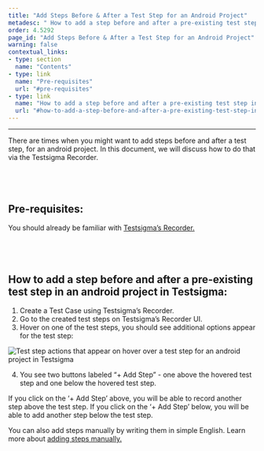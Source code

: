 ```yaml
---
title: "Add Steps Before & After a Test Step for an Android Project"
metadesc: " How to add a step before and after a pre-existing test step in an android project in Testsigma."
order: 4.5292
page_id: "Add Steps Before & After a Test Step for an Android Project"
warning: false
contextual_links:
- type: section
  name: "Contents"
- type: link
  name: "Pre-requisites"
  url: "#pre-requisites"
- type: link
  name: "How to add a step before and after a pre-existing test step in an android project in Testsigma"
  url: "#how-to-add-a-step-before-and-after-a-pre-existing-test-step-in-an-android-project-in-testsigma"
---
```


---

There are times when you might want to add steps before and after a test step, for an android project. In this document, we will discuss how to do that via the Testsigma Recorder.

&emsp;
---

## **Pre-requisites:**

You should already be familiar with [Testsigma’s Recorder.](https://testsigma.com/docs/elements/android-apps/record-multiple-elements/)

&emsp;
---

## **How to add a step before and after a pre-existing test step in an android project in Testsigma:**

 1. Create a Test Case using Testsigma’s Recorder. 
 2. Go to the created test steps on Testsigma’s Recorder UI.
 3. Hover on one of the test steps, you should see additional options appear for the test step:

![Test step actions that appear on hover over a test step for an android project in Testsigma](https://docs.testsigma.com/images/add-steps-before-after/hover-over-test-step-testsigma-Recorder-android.png)

 4. You see two buttons labeled “+ Add Step” - one above the hovered test step and one below the hovered test step. 


If you click on the ‘+ Add Step’ above, you will be able to record another step above the test step. If you click on the ‘+ Add Step’ below, you will be able to add another step below the test step.

You can also add steps manually by writing them in simple English. Learn more about [adding steps manually.](https://testsigma.com/docs/test-cases/create-steps-recorder/android-apps/add-steps-manually/)


